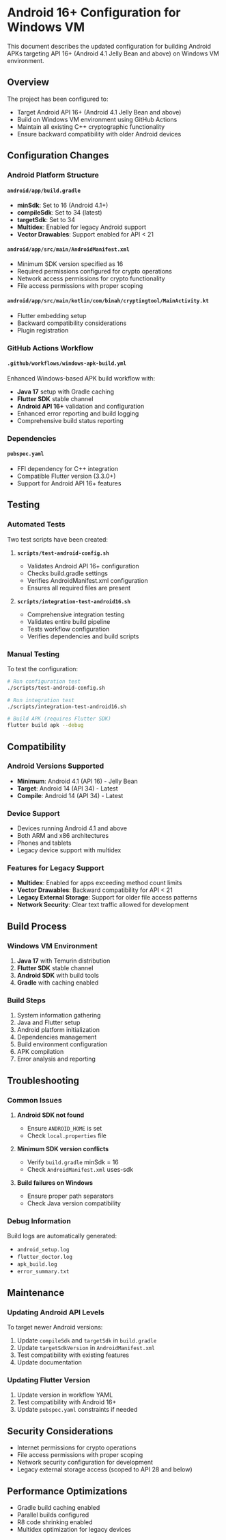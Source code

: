 # Android 16+ Configuration for Windows VM

This document describes the updated configuration for building Android APKs targeting API 16+ (Android 4.1 Jelly Bean and above) on Windows VM environment.

## Overview

The project has been configured to:
- Target Android API 16+ (Android 4.1 Jelly Bean and above)
- Build on Windows VM environment using GitHub Actions
- Maintain all existing C++ cryptographic functionality
- Ensure backward compatibility with older Android devices

## Configuration Changes

### Android Platform Structure

#### `android/app/build.gradle`
- **minSdk**: Set to 16 (Android 4.1+)
- **compileSdk**: Set to 34 (latest)
- **targetSdk**: Set to 34
- **Multidex**: Enabled for legacy Android support
- **Vector Drawables**: Support enabled for API < 21

#### `android/app/src/main/AndroidManifest.xml`
- Minimum SDK version specified as 16
- Required permissions configured for crypto operations
- Network access permissions for crypto functionality
- File access permissions with proper scoping

#### `android/app/src/main/kotlin/com/binah/cryptingtool/MainActivity.kt`
- Flutter embedding setup
- Backward compatibility considerations
- Plugin registration

### GitHub Actions Workflow

#### `.github/workflows/windows-apk-build.yml`
Enhanced Windows-based APK build workflow with:
- **Java 17** setup with Gradle caching
- **Flutter SDK** stable channel
- **Android API 16+** validation and configuration
- Enhanced error reporting and build logging
- Comprehensive build status reporting

### Dependencies

#### `pubspec.yaml`
- FFI dependency for C++ integration
- Compatible Flutter version (3.3.0+)
- Support for Android API 16+ features

## Testing

### Automated Tests

Two test scripts have been created:

1. **`scripts/test-android-config.sh`**
   - Validates Android API 16+ configuration
   - Checks build.gradle settings
   - Verifies AndroidManifest.xml configuration
   - Ensures all required files are present

2. **`scripts/integration-test-android16.sh`**
   - Comprehensive integration testing
   - Validates entire build pipeline
   - Tests workflow configuration
   - Verifies dependencies and build scripts

### Manual Testing

To test the configuration:

```bash
# Run configuration test
./scripts/test-android-config.sh

# Run integration test
./scripts/integration-test-android16.sh

# Build APK (requires Flutter SDK)
flutter build apk --debug
```

## Compatibility

### Android Versions Supported
- **Minimum**: Android 4.1 (API 16) - Jelly Bean
- **Target**: Android 14 (API 34) - Latest
- **Compile**: Android 14 (API 34) - Latest

### Device Support
- Devices running Android 4.1 and above
- Both ARM and x86 architectures
- Phones and tablets
- Legacy device support with multidex

### Features for Legacy Support
- **Multidex**: Enabled for apps exceeding method count limits
- **Vector Drawables**: Backward compatibility for API < 21
- **Legacy External Storage**: Support for older file access patterns
- **Network Security**: Clear text traffic allowed for development

## Build Process

### Windows VM Environment
1. **Java 17** with Temurin distribution
2. **Flutter SDK** stable channel
3. **Android SDK** with build tools
4. **Gradle** with caching enabled

### Build Steps
1. System information gathering
2. Java and Flutter setup
3. Android platform initialization
4. Dependencies management
5. Build environment configuration
6. APK compilation
7. Error analysis and reporting

## Troubleshooting

### Common Issues

1. **Android SDK not found**
   - Ensure `ANDROID_HOME` is set
   - Check `local.properties` file

2. **Minimum SDK version conflicts**
   - Verify `build.gradle` minSdk = 16
   - Check `AndroidManifest.xml` uses-sdk

3. **Build failures on Windows**
   - Ensure proper path separators
   - Check Java version compatibility

### Debug Information

Build logs are automatically generated:
- `android_setup.log`
- `flutter_doctor.log`
- `apk_build.log`
- `error_summary.txt`

## Maintenance

### Updating Android API Levels
To target newer Android versions:
1. Update `compileSdk` and `targetSdk` in `build.gradle`
2. Update `targetSdkVersion` in `AndroidManifest.xml`
3. Test compatibility with existing features
4. Update documentation

### Updating Flutter Version
1. Update version in workflow YAML
2. Test compatibility with Android 16+
3. Update `pubspec.yaml` constraints if needed

## Security Considerations

- Internet permissions for crypto operations
- File access permissions with proper scoping
- Network security configuration for development
- Legacy external storage access (scoped to API 28 and below)

## Performance Optimizations

- Gradle build caching enabled
- Parallel builds configured
- R8 code shrinking enabled
- Multidex optimization for legacy devices
